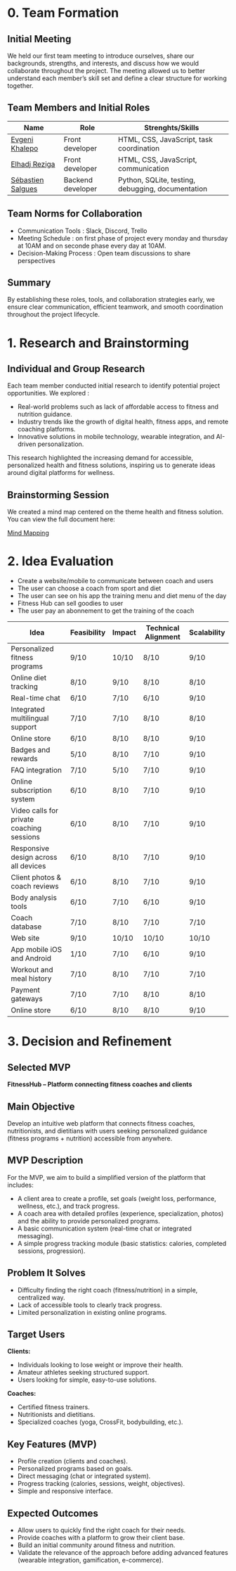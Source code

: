 # 0. Team Formation
## Initial Meeting

We held our first team meeting to introduce ourselves, share our backgrounds, strengths, and interests, and discuss how we would collaborate throughout the project. The meeting allowed us to better understand each member’s skill set and define a clear structure for working together.
## Team Members and Initial Roles

| Name                                               | Role                  | Strenghts/Skills                                       |
|----------------------------------------------------|-----------------------|--------------------------------------------------------|
|[Evgeni Khalepo](https://github.com/Genia888)       | Front developer       | HTML, CSS, JavaScript, task coordination               |
|[Elhadj Reziga](https://github.com/hedjouj)         |Front developer        | HTML, CSS, JavaScript, communication                   |
|[Sébastien Salgues](https://github.com/SebSa12000)  | Backend developer     | Python, SQLite, testing, debugging, documentation      |

## Team Norms for Collaboration
- Communication Tools : Slack, Discord, Trello
- Meeting Schedule : on first phase of project every monday and thursday at 10AM and on seconde phase every day at 10AM.
- Decision-Making Process : Open team discussions to share perspectives
 ## Summary
 By establishing these roles, tools, and collaboration strategies early, we ensure clear communication, efficient teamwork, and smooth coordination throughout the project lifecycle.

# 1. Research and Brainstorming
## Individual and Group Research

Each team member conducted initial research to identify potential project opportunities. We explored :
- Real-world problems such as lack of affordable access to fitness and nutrition guidance.
- Industry trends like the growth of digital health, fitness apps, and remote coaching platforms.
- Innovative solutions in mobile technology, wearable integration, and AI-driven personalization.

This research highlighted the increasing demand for accessible, personalized health and fitness solutions, inspiring us to generate ideas around digital platforms for wellness.

## Brainstorming Session
We created a mind map centered on the theme health and fitness solution.
You can view the full document here: 
 
[Mind Mapping](https://mm.tt/map/3802122130?t=KvdiA52QPg)
# 2. Idea Evaluation
- Create a website/mobile to communicate between coach and users
- The user can choose a coach from sport and diet
- The user can see on his app the training menu and diet menu of the day
- Fitness Hub can sell goodies to user
- The user pay an abonnement to get the training of the coach
 
| **Idea**                        | **Feasibility** | **Impact** | **Technical Alignment** | **Scalability** |
| ------------------------------- | --------------- | ---------- | ----------------------- | --------------- |
| Personalized fitness programs   | 9/10            | 10/10      | 8/10                    | 9/10            |
| Online diet tracking            | 8/10            | 9/10       | 8/10                    | 8/10            |
| Real-time chat                  | 6/10            | 7/10       | 6/10                    | 9/10            |
| Integrated multilingual support | 7/10            | 7/10       | 8/10                    | 8/10            |
| Online store                    | 6/10            | 8/10       | 8/10                    | 9/10            |
| Badges and rewards              | 5/10            | 8/10       | 7/10                    | 9/10            |
| FAQ integration                 | 7/10            | 5/10       | 7/10                    | 9/10            |
| Online subscription system      | 6/10            | 8/10       | 7/10                    | 9/10            |
| Video calls for private coaching sessions| 6/10            | 8/10       | 7/10                    | 9/10            |
| Responsive design across all devices| 6/10        | 8/10       | 7/10                    | 9/10            |
| Client photos & coach reviews   | 6/10            | 8/10       | 7/10                    | 9/10            |
| Body analysis tools             | 6/10            | 7/10       | 6/10                    | 9/10            |
| Coach database                  | 7/10            | 8/10       | 7/10                    | 7/10            |
| Web site                        | 9/10            | 10/10      | 10/10                   | 10/10           |
| App mobile iOS and Android      | 1/10            | 7/10       | 6/10                    | 9/10            |
| Workout and meal history        | 7/10            | 8/10       | 7/10                    | 7/10            |
| Payment gateways                | 7/10            | 7/10       | 8/10                    | 8/10            |
| Online store                    | 6/10            | 8/10       | 8/10                    | 9/10            |

# 3. Decision and Refinement  

## Selected MVP  
**FitnessHub – Platform connecting fitness coaches and clients**  

## Main Objective  
Develop an intuitive web platform that connects fitness coaches, nutritionists, and dietitians with users seeking personalized guidance (fitness programs + nutrition) accessible from anywhere.  

## MVP Description  
For the MVP, we aim to build a simplified version of the platform that includes:  
- A client area to create a profile, set goals (weight loss, performance, wellness, etc.), and track progress.  
- A coach area with detailed profiles (experience, specialization, photos) and the ability to provide personalized programs.  
- A basic communication system (real-time chat or integrated messaging).  
- A simple progress tracking module (basic statistics: calories, completed sessions, progression).  

## Problem It Solves  
- Difficulty finding the right coach (fitness/nutrition) in a simple, centralized way.  
- Lack of accessible tools to clearly track progress.  
- Limited personalization in existing online programs.  

## Target Users  
**Clients:**  
- Individuals looking to lose weight or improve their health.  
- Amateur athletes seeking structured support.  
- Users looking for simple, easy-to-use solutions.  

**Coaches:**  
- Certified fitness trainers.  
- Nutritionists and dietitians.  
- Specialized coaches (yoga, CrossFit, bodybuilding, etc.).  

## Key Features (MVP)  
- Profile creation (clients and coaches).  
- Personalized programs based on goals.  
- Direct messaging (chat or integrated system).  
- Progress tracking (calories, sessions, weight, objectives).  
- Simple and responsive interface.  

## Expected Outcomes  
- Allow users to quickly find the right coach for their needs.  
- Provide coaches with a platform to grow their client base.  
- Build an initial community around fitness and nutrition.  
- Validate the relevance of the approach before adding advanced features (wearable integration, gamification, e-commerce).  
